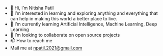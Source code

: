 - 👋 Hi, I’m Nitisha Patil
- 👀 I’m interested in learning and exploring anything and everything that can help in making this world a better place to live.
- 🌱 I’m currently learning Artificial Intelligence, Machine Learning, Deep Learning 
- 💞️ I’m looking to collaborate on open source projects
- 📫 How to reach me
- Mail me at npatil.2021@gmail.com

<!---
Nit-25/Nit-25 is a ✨ special ✨ repository because its `README.md` (this file) appears on your GitHub profile.
You can click the Preview link to take a look at your changes.
--->
